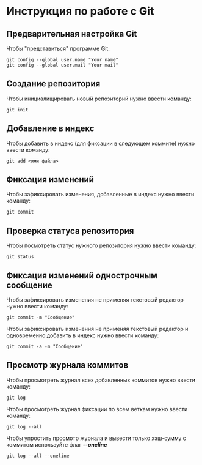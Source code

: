 # **Инструкция по работе с Git**

## Предварительная настройка Git

Чтобы "представиться" программе Git:

    git config --global user.name "Your name"
    git config --global user.mail "Your mail"

## Создание репозитория

Чтобы инициалищировать новый репозиторий нужно ввести команду:

    git init

## Добавление в индекс

Чтобы добавить в индекс (для фиксации в следующем коммите) нужно ввести команду:

    git add <имя файла>

## Фиксация изменений

Чтобы зафиксировать изменения, добавленные в индекс нужно ввести команду:

    git commit

## Проверка статуса репозитория

Чтобы посмотреть статус нужного репозитория нужно ввести команду:

    git status

## Фиксация изменений однострочным сообщение

Чтобы зафиксировать изменения не применяя текстовый редактор нужно ввести команду:

    git commit -m "Сообщение"

Чтобы зафиксировать изменения не применяя текстовый редактор и одновременно добавить в индекс нужно ввести команду:

    git commit -a -m "Сообщение"

## Просмотр журнала коммитов

Чтобы просмотреть журнал всех добавленных коммитов нужно ввести команду:

    git log

Чтобы просмотреть журнал фиксации по всем веткам нужно ввести команду:

    git log --all

Чтобы упростить просмотр журнала и вывести только хэш-сумму с коммитом используйте флаг ***--oneline***

    git log --all --oneline